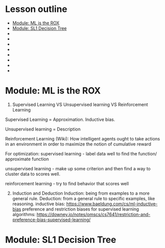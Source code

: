 # Lesson outline
- [Module: ML is the ROX]()
- [Module: SL1 Decision Tree]()
- []()
- []()
- []()
- []()
- []()
- []()
- []()
- []()


# Module: ML is the ROX
1. Supervised Learning VS Unsupervised learning VS Reinforcement Learning

Supervised Learning = Approximation. Inductive bias.

Unsupervised learning = Description

Reinforcement Learning (Wiki): How intelligent agents ought to take actions in an environment in order to maximize the notion of cumulative reward

For optimization:
supervised learning - label data well to find the function/ approximate function

unsupervised learning - make up some criterion and then find a way to cluster data to scores well.

reinforcement learning - try to find behavior that scores well

2. Induction and Deduction
Induction: being from examples to a more general rule.
Deduction: from a general rule to specific examples, like reasoning.
inductive bias: 
https://www.baeldung.com/cs/ml-inductive-bias
preference and restriction biases for supervised learning algorithms:
https://downey.io/notes/omscs/cs7641/restriction-and-preference-bias-supervised-learning/

# Module: SL1 Decision Tree


